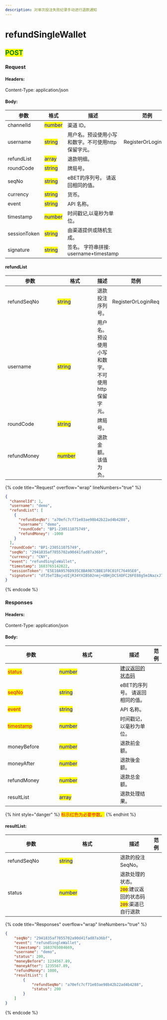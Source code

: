 ```yaml
---
description: 对单次投注失败纪录手动进行退款通知
---
```


# refundSingleWallet

## <mark style="color:green;">POST</mark>

### **Request**

#### Headers:

Content-Type: application/json

#### Body:

<table><thead><tr><th width="150">参数</th><th width="122">格式</th><th>描述</th><th data-hidden>范例</th></tr></thead><tbody><tr><td>channelId</td><td><mark style="color:blue;">number</mark></td><td>渠道 ID。</td><td></td></tr><tr><td>username</td><td><mark style="color:blue;">string</mark></td><td>用户名。预设使用小写和数字。不可使用http保留字元。</td><td>RegisterOrLoginReq</td></tr><tr><td>refundList</td><td><mark style="color:blue;">array</mark></td><td>退款明细。</td><td></td></tr><tr><td>roundCode</td><td><mark style="color:blue;">string</mark></td><td>牌局号。</td><td></td></tr><tr><td>seqNo</td><td><mark style="color:blue;">string</mark></td><td>eBET的序列号。 请返回相同的值。</td><td></td></tr><tr><td>currency</td><td><mark style="color:blue;">string</mark></td><td>货币。</td><td></td></tr><tr><td>event</td><td><mark style="color:blue;">string</mark></td><td>API 名称。</td><td></td></tr><tr><td>timestamp</td><td><mark style="color:blue;">number</mark></td><td>时间戳记,以毫秒为单位。</td><td></td></tr><tr><td>sessionToken</td><td><mark style="color:blue;">string</mark></td><td>由渠道提供或随机生成。</td><td></td></tr><tr><td>signature</td><td><mark style="color:blue;">string</mark></td><td>签名。 字符串拼接: username+timestamp</td><td></td></tr></tbody></table>

#### refundList

<table><thead><tr><th width="150">参数</th><th width="120">格式</th><th>描述</th><th data-hidden>范例</th></tr></thead><tbody><tr><td>refundSeqNo</td><td><mark style="color:blue;">string</mark></td><td>退款投注序列号。</td><td>RegisterOrLoginReq</td></tr><tr><td>username</td><td><mark style="color:blue;">string</mark></td><td>用户名。预设使用小写和数字。不可使用http保留字元。</td><td></td></tr><tr><td>roundCode</td><td><mark style="color:blue;">string</mark></td><td>牌局号。</td><td></td></tr><tr><td>refundMoney</td><td><mark style="color:blue;">number</mark></td><td>退款金额。 该值为负。</td><td></td></tr></tbody></table>

{% code title="Request" overflow="wrap" lineNumbers="true" %}
```json
{
  "channelId": 1,
  "username": "demo",
  "refundList": [
    {
      "refundSeqNo": "a70efc7cf71e03ae98b42b22ad4b4288",
      "username": "demo",
      "roundCode": "BP1-230511075749",
      "refundMoney": -1000
    }
  ],
  "roundCode": "BP1-230511075749",
  "seqNo": "2941835af7855702a90d41fad87a36bf",
  "currency": "CNY",
  "event": "refundSingleWallet",
  "timestamp": 1683765142822,
  "sessionToken": "E5E10A9576D935C8BA987CBBE1F0C01FC76495E0",
  "signature": "dfJ5eTIBajxUIjR34YXIBS02nmj+UBHjDC5XOFC26FE88g5m1NazxJ7xEGy2WfiJX2Ni+2LydgxtZJz7TTQ8sQ=="
}
```
{% endcode %}

### **Responses**

#### Headers:

Content-Type: application/json

#### Body:

<table><thead><tr><th width="150">参数</th><th width="180">格式</th><th>描述</th><th data-hidden>范例</th></tr></thead><tbody><tr><td><mark style="color:red;">status</mark></td><td><mark style="color:blue;">number</mark></td><td><a href="../../ebet-zhuang-tai-ma.md#jian-yi-xiang-ying-de-zhuang-tai-dai-ma">建议返回的状态码</a></td><td></td></tr><tr><td><mark style="color:red;">seqNo</mark></td><td><mark style="color:blue;">string</mark></td><td>eBET的序列号。 请返回相同的值。</td><td></td></tr><tr><td><mark style="color:red;">event</mark></td><td><mark style="color:blue;">string</mark></td><td>API 名称。</td><td></td></tr><tr><td><mark style="color:red;">timestamp</mark></td><td><mark style="color:blue;">number</mark></td><td>时间戳记，以毫秒为单位。</td><td></td></tr><tr><td>moneyBefore</td><td><mark style="color:blue;">number</mark></td><td>退款前金额。</td><td></td></tr><tr><td>moneyAfter</td><td><mark style="color:blue;">number</mark></td><td>退款後金额。</td><td></td></tr><tr><td>refundMoney</td><td><mark style="color:blue;">number</mark></td><td>退款总金额。</td><td></td></tr><tr><td>resultList</td><td><mark style="color:blue;">array</mark></td><td>退款处理结果。</td><td></td></tr></tbody></table>

{% hint style="danger" %}
<mark style="color:red;">标示红色为必要参数。</mark>
{% endhint %}

#### resultList:

<table><thead><tr><th width="150">参数</th><th width="180">格式</th><th>描述</th><th data-hidden>范例</th></tr></thead><tbody><tr><td>refundSeqNo</td><td><mark style="color:blue;">string</mark></td><td>退款的投注SeqNo。</td><td></td></tr><tr><td>status</td><td><mark style="color:blue;">number</mark></td><td>退款处理的状态。<br><mark style="color:purple;"><code>200</code></mark>:建议返回的状态码<br><mark style="color:purple;"><code>209</code></mark>:渠道已自行退款</td><td></td></tr></tbody></table>

{% code title="Responses" overflow="wrap" lineNumbers="true" %}
```json
{
    "seqNo": "2941835af7855702a90d41fad87a36bf",
    "event": "refundSingleWallet",
    "timestamp": 1683765084669,
    "username": "demo",
    "status": 200,
    "moneyBefore": 1234567.89,
    "moneyAfter": 1235567.89,
    "refundMoney": 1000,
    "resultList": [
        {
            "refundSeqNo": "a70efc7cf71e03ae98b42b22ad4b4288",
            "status": 200
        }
    ]
}
```
{% endcode %}
